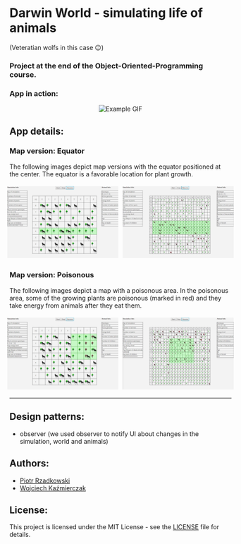 # Darwin World - simulating life of animals

(Veteratian wolfs in this case :wink:)

### Project at the end of the Object-Oriented-Programming course.

### App in action:

<div align="center">
    <img src="example/example.gif" alt="Example GIF">
</div>

## App details:

### Map version: Equator

<p>The following images depict map versions with the equator positioned at the center. The equator is a favorable location for plant growth.</p>

<div align="center" style="display: flex; justify-content: center;">
    <img src="example/equator.jpg" alt="Equator map" width="50%" style="margin: 5px;">
    <img src="example/equatorBig.jpg" alt="Big equator map" width="50%" style="margin: 5px;">
</div>

### Map version: Poisonous

<p>The following images depict a map with a poisonous area. In the poisonous area, some of the growing plants are poisonous (marked in red) and they take energy from animals after they eat them.</p>

<div align="center" style="display: flex; justify-content: center;">
    <img src="example/poisonous.jpg" alt="Poisonous map" width="50%" style="margin: 5px;">
    <img src="example/poisonousBig.jpg" alt="Big poisonous map" width="50%" style="margin: 5px;">
</div>

---

## Design patterns: <br>

- observer (we used observer to notify UI about changes in the simulation, world and animals)

## Authors:

- [Piotr Rzadkowski](https://github.com/ReptilianEye)
- [Wojciech Kaźmierczak](https://github.com/wkazmierczak)

## License:

This project is licensed under the MIT License - see the [LICENSE](LICENSE) file for details.
